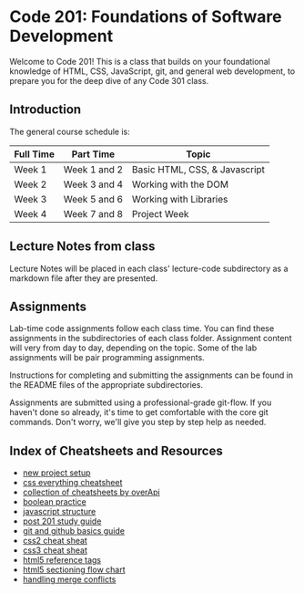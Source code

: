 # Code 201: Foundations of Software Development

Welcome to Code 201! This is a class that builds on your foundational knowledge of HTML, CSS, JavaScript, git, and general web development, to prepare you for the deep dive of any Code 301 class.

## Introduction

The general course schedule is:

| Full Time | Part Time    | Topic                         |
| --------- | ------------ | ----------------------------- |
| Week 1    | Week 1 and 2 | Basic HTML, CSS, & Javascript |
| Week 2    | Week 3 and 4 | Working with the DOM          |
| Week 3    | Week 5 and 6 | Working with Libraries        |
| Week 4    | Week 7 and 8 | Project Week                  |

## Lecture Notes from class

Lecture Notes will be placed in each class' lecture-code subdirectory as a markdown file after they are presented.  

## Assignments

Lab-time code assignments follow each class time. You can find these assignments in the subdirectories of each class folder. Assignment content will very from day to day, depending on the topic. Some of the lab assignments will be pair programming assignments.

Instructions for completing and submitting the assignments can be found in the README files of the appropriate subdirectories.

Assignments are submitted using a professional-grade git-flow. If you haven't done so already, it's time to get comfortable with the core git commands. Don't worry, we'll give you step by step help as needed.

## Index of Cheatsheets and Resources

- [new project setup](https://codefellows.github.io/code-201-guide/curriculum/class-02/project_setup.md)
- [css everything cheatsheet](https://overapi.com/css)
- [collection of cheatsheets by overApi](https://overapi.com/)
- [boolean practice](https://codefellows.github.io/code-201-guide/curriculum/class-03/facilitator/boolean-practice)
- [javascript structure](https://codefellows.github.io/code-201-guide/curriculum/class-09/facilitator/javascript-structure.md)
- [post 201 study guide](https://codefellows.github.io/code-201-guide/curriculum/class-15/post-201-study-guide.md)
- [git and github basics guide](https://codefellows.github.io/code-201-guide/curriculum/class-02/git-and-github-basics-guide)
- [css2 cheat sheat](https://codefellows.github.io/code-201-guide/curriculum/cheat-sheets/css2-cheat-sheet.pdf)
- [css3 cheat sheat](https://codefellows.github.io/code-201-guide/curriculum/cheat-sheets/css3-cheat-sheet.pdf)
- [html5 reference tags](https://codefellows.github.io/code-201-guide/curriculum/cheat-sheets/html5-reference-tags.jpg)
- [html5 sectioning flow chart](https://codefellows.github.io/code-201-guide/curriculum/cheat-sheets/html5-sectioning-flowchart.pdf)
- [handling merge conflicts](https://codefellows.github.io/code-201-guide/curriculum/class-15/handling-merge-conflicts)
